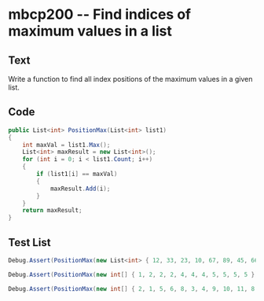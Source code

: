 # mbcp200 -- Find indices of maximum values in a list

## Text

Write a function to find all index positions of the maximum values in a given list.

## Code

```csharp
public List<int> PositionMax(List<int> list1) 
{
    int maxVal = list1.Max();
    List<int> maxResult = new List<int>();
    for (int i = 0; i < list1.Count; i++) 
    {
        if (list1[i] == maxVal) 
        {
            maxResult.Add(i);
        }
    }
    return maxResult;
}
```

## Test List

```csharp
Debug.Assert(PositionMax(new List<int> { 12, 33, 23, 10, 67, 89, 45, 667, 23, 12, 11, 10, 54 }).SequenceEqual(new List<int> { 7 }));
```

```csharp
Debug.Assert(PositionMax(new int[] { 1, 2, 2, 2, 4, 4, 4, 5, 5, 5, 5 }).SequenceEqual(new int[] { 7, 8, 9, 10 }));
```

```csharp
Debug.Assert(PositionMax(new int[] { 2, 1, 5, 6, 8, 3, 4, 9, 10, 11, 8, 12 }).SequenceEqual(new int[] { 11 }));
```

